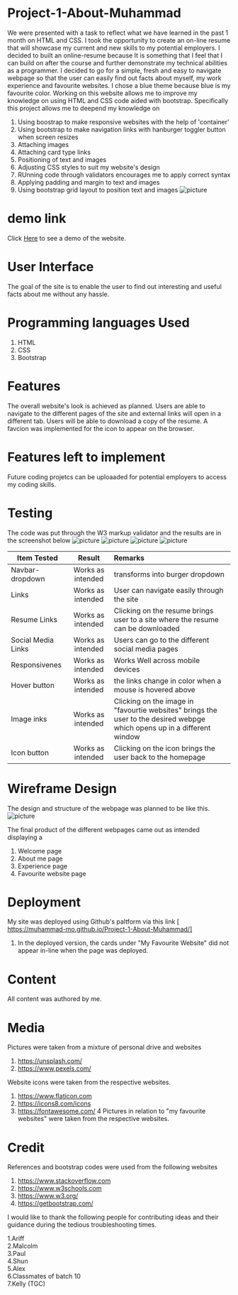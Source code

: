 # Project-1-About-Muhammad
We were presented with a task to reflect what we have learned in the past 1 month on HTML and CSS.
I took the opportunity to create an on-line resume that will showcase my current and new skills to my potential employers. 
I decided to built an online-resume because It is something that I feel that I can build on after the course and further demonstrate my technical abilities as a programmer.
I decided to go for a simple, fresh and easy to navigate webpage so that the user can easily find out facts about myself, my work experience
and favourite websites. I chose a blue theme because blue is my favourite color.
Working on this website allows me to improve my knowledge on using HTML and CSS code aided with bootstrap.
Specifically this project allows me to deepend my knowledge on
1) Using boostrap to make responsive websites with the help of 'container'
2) Using bootstrap to make navigation links with hanburger toggler button when screen resizes
3) Attaching images
4) Attaching card type links
5) Positioning of text and images
6) Adjusting CSS styles to suit my website's design
7) RUnning code through validators encourages me to apply correct syntax
8) Applying padding and margin to text and images
9) Using bootstrap grid layout to position text and images
![picture](image/indexscreen.png)

# demo link

Click <a href="https://muhammad-mo.github.io/Project-1-About-Muhammad/" target="blank">Here</a> to see a demo of the website.

# User Interface

The goal of the site is to enable the user to find out interesting and useful facts about me without any hassle.

# Programming languages Used

1. HTML
2. CSS
3. Bootstrap 

# Features

The overall website's look is achieved as planned. 
Users are able to navigate to the different pages of the site and external links will open in a different tab.
Users will be able to download a copy of the resume.
A favcion was implemented for the icon to appear on the browser.

# Features left to implement

Future coding projetcs can be uploaaded for potential employers to  access my coding skills.

# Testing
The code was put through the  W3 markup validator and the results are in the screenshot below
![picture](image/w3validator-index.png)
![picture](image/w3validator-aboutme.png)
![picture](image/w3validator-workexperiences.png)
![picture](image/w3validator-favouritewebsites.png)

| Item Tested         | Result            |   Remarks                        |
| --------------------|:-----------------:|:-------------------------------  |
| Navbar-dropdown     | Works as intended | transforms into burger dropdown  |   
|Links                | Works as intended | User can navigate easily through the site       |       
|Resume Links         | Works as intended |Clicking on the resume brings user to a site where the resume can be downloaded|    
|Social Media Links   | Works as intended | Users can go to the different social media pages
| Responsivenes       | Works as intended | Works Well across mobile devices  | 
| Hover button        | Works as intended | the links change in color when a mouse is hovered above    |    |  
| Image inks          | Works as intended | Clicking on the image in "favourtie websites" brings the user to the desired webpge which opens up in a different window | 
| Icon button         | Works as intended | Clicking on the icon brings the user back to the homepage       |  

# Wireframe Design

The design and structure of the webpage was planned to be like this. 
![picture](image/originalwireframe.png)

The final product of the different webpages came out as intended displaying a
1) Welcome page
2) About me page
3) Experience page
4) Favourite website page


# Deployment

My site was deployed using Github's paltform via this link
[ https://muhammad-mo.github.io/Project-1-About-Muhammad/]

1)  In the deployed version, the cards under "My Favourite Website" did not appear in-line when
the page was deployed.



# Content

All content was authored by me.

# Media

Pictures were taken from a mixture of personal drive and websites
1) https://unsplash.com/
2) https://www.pexels.com/

Website icons were taken from the respective websites.
1) https://www.flaticon.com </br>
2) https://icons8.com/icons
3) https://fontawesome.com/
4
Pictures in relation to "my favourite websites" were taken from the respective websites.

# Credit

References and bootstrap codes were used from the following websites

1. https://www.stackoverflow.com
2. https://www.w3schools.com
3. https://www.w3.org/
4. https://getbootstrap.com/

I would like to thank the following people for contributing ideas and their guidance
during the tedious troubleshooting times.

1.Ariff</br>
2.Malcolm</br>
3.Paul</br>
4.Shun</br>
5.Alex</br>
6.Classmates of batch 10</br>
7.Kelly (TGC)




